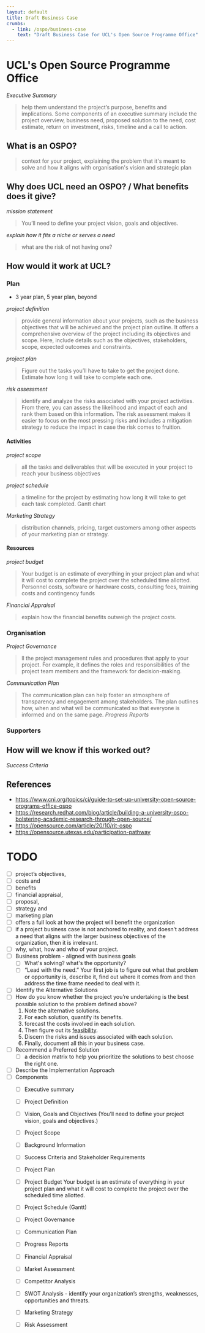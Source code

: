 ```yaml
---
layout: default
title: Draft Business Case
crumbs:
  - link: /ospo/business-case
    text: "Draft Business Case for UCL's Open Source Programme Office"
---
```



# UCL's Open Source Programme Office

*Executive Summary*
> help them understand the project’s purpose, benefits and implications. Some components of an executive summary include the project overview, business need, proposed solution to the need, cost estimate, return on investment, risks, timeline and a call to action.

## What is an OSPO?

> context for your project, explaining the problem that it's meant to solve and how it aligns with organisation's vision and strategic plan

## Why does UCL need an OSPO? / What benefits does it give?

*mission statement*
> You’ll need to define your project vision, goals and objectives.

*explain how it fits a niche or serves a need*

> what are the risk of not having one?

## How would it work at UCL?

### Plan 

- 3 year plan, 5 year plan, beyond

*project definition*
> provide general information about your projects, such as the business objectives that will be achieved and the project plan outline. It offers a comprehensive overview of the project including its objectives and scope. Here, include details such as the objectives, stakeholders, scope, expected outcomes and constraints.

*project plan*
> Figure out the tasks you’ll have to take to get the project done. Estimate how long it will take to complete each one.

*risk assessment*
> identify and analyze the risks associated with your project activities. From there, you can assess the likelihood and impact of each and rank them based on this information. The risk assessment makes it easier to focus on the most pressing risks and includes a mitigation strategy to reduce the impact in case the risk comes to fruition.
#### Activities 

*project scope*
> all the tasks and deliverables that will be executed in your project to reach your business objectives

*project schedule*
> a timeline for the project by estimating how long it will take to get each task completed. Gantt chart

*Marketing Strategy*
> distribution channels, pricing, target customers among other aspects of your marketing plan or strategy.


#### Resources
*project budget*
> Your budget is an estimate of everything in your project plan and what it will cost to complete the project over the scheduled time allotted. Personnel costs, software or hardware costs, consulting fees, training costs and contingency funds

*Financial Appraisal*
> explain how the financial benefits outweigh the project costs.


### Organisation

*Project Governance*
> ll the project management rules and procedures that apply to your project. For example, it defines the roles and responsibilities of the project team members and the framework for decision-making.

*Communication Plan*
> The communication plan can help foster an atmosphere of transparency and engagement among stakeholders. The plan outlines how, when and what will be communicated so that everyone is informed and on the same page.
*Progress Reports*

### Supporters

## How will we know if this worked out?
*Success Criteria*

## References

- https://www.cni.org/topics/ci/guide-to-set-up-university-open-source-programs-office-ospo
- https://research.redhat.com/blog/article/building-a-university-ospo-bolstering-academic-research-through-open-source/
- https://opensource.com/article/20/10/rit-ospo
- https://opensource.utexas.edu/participation-pathway

# TODO
- [ ] project’s objectives, 
- [ ] costs and 
- [ ] benefits
- [ ] financial appraisal,
- [ ] proposal,
- [ ] strategy and 
- [ ] marketing plan 
- [ ] offers a full look at how the project will benefit the organization
- [ ] if a project business case is not anchored to reality, and doesn’t address a need that aligns with the larger business objectives of the organization, then it is irrelevant.
- [ ] why, what, how and who of your project.
- [ ] Business problem - aligned with business goals
  - [ ] What's solving? what's the opportunity?
  - [ ]  “Lead with the need.” Your first job is to figure out what that problem or opportunity is, describe it, find out where it comes from and then address the time frame needed to deal with it.
- [ ]  Identify the Alternative Solutions
  - [ ] How do you know whether the project you’re undertaking is the best possible solution to the problem defined above? 
	1. Note the alternative solutions.
	1. For each solution, quantify its benefits.
	1. forecast the costs involved in each solution.
	1. Then figure out its [feasibility](https://projectmanager.com/blog/how-complete-feasibility-study).
	1. Discern the risks and issues associated with each solution.
	1. Finally, document all this in your business case.
- [ ] Recommend a Preferred Solution
  - [ ] a decision matrix to help you prioritize the solutions to best choose the right one.
- [ ] Describe the Implementation Approach
- [ ] Components
  - [ ] Executive summary
  - [ ] Project Definition
  - [ ] Vision, Goals and Objectives (You’ll need to define your project vision, goals and objectives.)
  - [ ] Project Scope
  - [ ] Background Information
  - [ ] Success Criteria and Stakeholder Requirements
  - [ ] Project Plan
  - [ ] Project Budget
  Your budget is an estimate of everything in your project plan and what it will cost to complete the project over the scheduled time allotted. 
  - [ ] Project Schedule (Gantt)
  - [ ] Project Governance 
  - [ ] Communication Plan
  - [ ] Progress Reports 
  - [ ] Financial Appraisal
  - [ ] Market Assessment
  - [ ] Competitor Analysis
  - [ ] SWOT Analysis - identify your organization’s strengths, weaknesses, opportunities and threats.
  - [ ] Marketing Strategy
  - [ ] Risk Assessment


